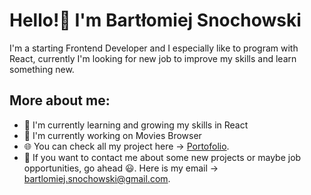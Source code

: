 # Hello!👋 I'm Bartłomiej Snochowski

I'm a starting Frontend Developer and I especially like to program with React, currently I'm looking for new job to improve my skills and learn something new.

## More about me:

- 📖 I'm currently learning and growing my skills in React 
- 🌱 I'm currently working on Movies Browser   
- 🌐 You can check all my project here -> [Portofolio](https://github.com/xxFino?tab=repositories).
- 📧 If you want to contact me about some new projects or maybe job <br/> opportunities, go ahead 😃. Here is my email -> bartlomiej.snochowski@gmail.com.
